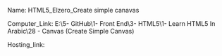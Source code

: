 
Name: HTML5_Elzero_Create simple canavas

Computer_Link: E:\5- GitHub\1- Front End\3- HTML5\1- Learn HTML5 In Arabic\28 - Canvas (Create Simple Canvas)

Hosting_link:

